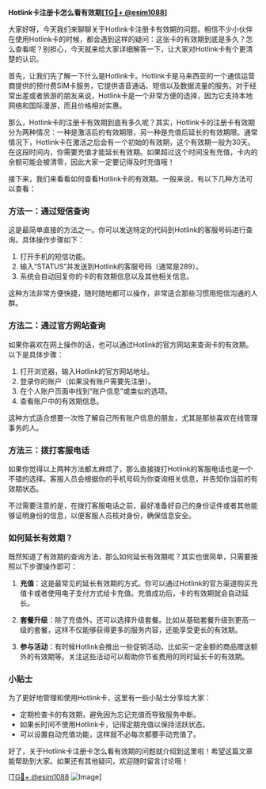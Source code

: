 **Hotlink卡注册卡怎么看有效期[[TG💪+ @esim1088](https://t.me/s/esim1088)]**

大家好呀，今天我们来聊聊关于Hotlink卡注册卡有效期的问题。相信不少小伙伴在使用Hotlink卡的时候，都会遇到这样的疑问：这张卡的有效期到底是多久？怎么查看呢？别担心，今天就来给大家详细解答一下，让大家对Hotlink卡有个更清楚的认识。

首先，让我们先了解一下什么是Hotlink卡。Hotlink卡是马来西亚的一个通信运营商提供的预付费SIM卡服务，它提供语音通话、短信以及数据流量的服务。对于经常出差或者旅游的朋友来说，Hotlink卡是一个非常方便的选择，因为它支持本地网络和国际漫游，而且价格相对实惠。

那么，Hotlink卡的注册卡有效期到底有多久呢？其实，Hotlink卡的注册卡有效期分为两种情况：一种是激活后的有效期限，另一种是充值后延长的有效期限。通常情况下，Hotlink卡在激活之后会有一个初始的有效期，这个有效期一般为30天。在这段时间内，你需要充值才能延长有效期。如果超过这个时间没有充值，卡内的余额可能会被清零，因此大家一定要记得及时充值哦！

接下来，我们来看看如何查看Hotlink卡的有效期。一般来说，有以下几种方法可以查看：

### 方法一：通过短信查询

这是最简单直接的方法之一。你可以发送特定的代码到Hotlink的客服号码进行查询。具体操作步骤如下：

1. 打开手机的短信功能。
2. 输入“STATUS”并发送到Hotlink的客服号码（通常是289）。
3. 系统会自动回复你的卡的有效期信息以及其他相关信息。

这种方法非常方便快捷，随时随地都可以操作，非常适合那些习惯用短信沟通的人群。

### 方法二：通过官方网站查询

如果你喜欢在网上操作的话，也可以通过Hotlink的官方网站来查询卡的有效期。以下是具体步骤：

1. 打开浏览器，输入Hotlink的官方网站地址。
2. 登录你的账户（如果没有账户需要先注册）。
3. 在个人账户页面中找到“账户信息”或类似的选项。
4. 查看账户中的有效期信息。

这种方式适合想要一次性了解自己所有账户信息的朋友，尤其是那些喜欢在线管理事务的人。

### 方法三：拨打客服电话

如果你觉得以上两种方法都太麻烦了，那么直接拨打Hotlink的客服电话也是一个不错的选择。客服人员会根据你的手机号码为你查询相关信息，并告知你当前的有效期状态。

不过需要注意的是，在拨打客服电话之前，最好准备好自己的身份证件或者其他能够证明身份的信息，以便客服人员核对身份，确保信息安全。

### 如何延长有效期？

既然知道了有效期的查询方法，那么如何延长有效期呢？其实也很简单，只需要按照以下步骤操作即可：

1. **充值**：这是最常见的延长有效期的方式。你可以通过Hotlink的官方渠道购买充值卡或者使用电子支付方式给卡充值。充值成功后，卡的有效期就会自动延长。

2. **套餐升级**：除了充值外，还可以选择升级套餐。比如从基础套餐升级到更高一级的套餐，这样不仅能够获得更多的服务内容，还能享受更长的有效期。

3. **参与活动**：有时候Hotlink会推出一些促销活动，比如买一定金额的商品赠送额外的有效期等。关注这些活动可以帮助你节省费用的同时延长卡的有效期。

### 小贴士

为了更好地管理和使用Hotlink卡，这里有一些小贴士分享给大家：

- 定期检查卡的有效期，避免因为忘记充值而导致服务中断。
- 如果长时间不使用Hotlink卡，记得定期充值以保持活跃状态。
- 可以设置自动充值功能，这样就不必每次都要手动充值了。

好了，关于Hotlink卡注册卡怎么看有效期的问题就介绍到这里啦！希望这篇文章能帮助到大家。如果还有其他疑问，欢迎随时留言讨论哦！

[[TG💪+ @esim1088](https://t.me/s/esim1088) ![Image](https://i.postimg.cc/4NQfJmqS/Snipaste-2025-05-13-00-14-12.png)]